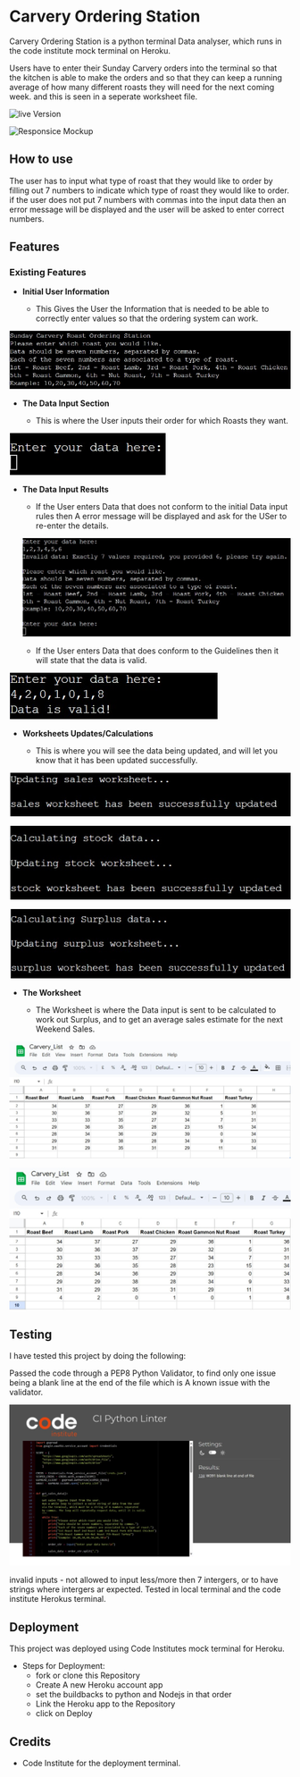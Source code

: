 # Carvery Ordering Station

Carvery Ordering Station is a python terminal Data analyser, which runs in the code institute mock terminal on Heroku. 

Users have to enter their Sunday Carvery orders into the terminal so that the kitchen is able to make the orders and so that they can keep a running average of how many different roasts they will need for the next coming week. and this is seen in a seperate worksheet file.

![live Version](https://carvery-list-b86e1bde391b.herokuapp.com/)

![Responsice Mockup](https://github.com/aaron080913/CarveryList/assets/images/Am_I_Responsive_Carvery.jpeg)

## How to use

The user has to input what type of roast that they would like to order by filling out 7 numbers to indicate which type of roast they would like to order. if the user does not put 7 numbers with commas into the input data then an error message will be displayed and the user will be asked to enter correct numbers.

## Features 

### Existing Features

- __Initial User Information__

  - This Gives the User the Information that is needed to be able to correctly enter values so that the ordering system can work.

![User Info](https://github.com/Aaron080913/CarveryList/blob/main/assets/images/Initial%20User%20information..jpeg)

- __The Data Input Section__

  - This is where the User inputs their order for which Roasts they want.

![User Input](https://github.com/Aaron080913/CarveryList/blob/main/assets/images/Data%20Input%20Section.jpeg)

- __The Data Input Results__

  - If the User enters Data that does not conform to the initial Data input rules then A error message will be displayed and ask for the USer to re-enter the details. 

  ![Incorrect Data](https://github.com/Aaron080913/CarveryList/blob/main/assets/images/Incorrect%20Data%20Input%20Message.jpeg)

  - If the User enters Data that does conform to the Guidelines then it will state that the data is valid. 

![Data is Valid](https://github.com/Aaron080913/CarveryList/blob/main/assets/images/Data%20is%20Valid!.jpeg)

- __Worksheets Updates/Calculations__

  - This is where you will see the data being updated, and will let you know that it has been updated successfully. 

![Sales](https://github.com/Aaron080913/CarveryList/blob/main/assets/images/Sales%20Worksheet.jpeg)

![Stock](https://github.com/Aaron080913/CarveryList/blob/main/assets/images/Stock%20Worksheet.jpeg)

![Surplus](https://github.com/Aaron080913/CarveryList/blob/main/assets/images/Surplus%20Worksheet.jpeg)

- __The Worksheet__ 

  - The Worksheet is where the Data input is sent to be calculated to work out Surplus, and to get an average sales estimate for the next Weekend Sales.

![Worksheet Before](https://github.com/Aaron080913/CarveryList/blob/main/assets/images/Carvery%20Worksheet%20sales%20Before.jpeg)

![Worksheet After](https://github.com/Aaron080913/CarveryList/blob/main/assets/images/Sales%20After.jpeg)

## Testing 

I have tested this project by doing the following:

Passed the code through a PEP8 Python Validator, to find only one issue being a blank line at the end of the file which is A known issue with the validator.

![pep_8](https://github.com/Aaron080913/CarveryList/blob/main/assets/images/PEP8.jpeg)

invalid inputs - not allowed to input less/more then 7 intergers, or to have strings where intergers ar expected.
Tested in local terminal and the code institute Herokus terminal.

## Deployment

This project was deployed using Code Institutes mock terminal for Heroku.

- Steps for Deployment:
    - fork or clone this Repository
    - Create A new Heroku account app
    - set the buildbacks to python and Nodejs in that order
    - Link the Heroku app to the Repository
    - click on Deploy

## Credits 

- Code Institute for the deployment terminal.  
